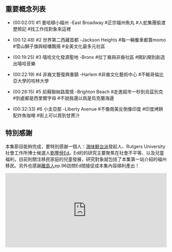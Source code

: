 ---
---
## 重要概念列表

* (00:02:01) #1 曼哈頓小福州 -East Broadway
#正宗福州魚丸
#人蛇集團偷渡歷險記
#找工作找對象來這裡

* (00:12:48) #2 世界第二西藏首都 -Jackson Heights
#每一輛餐車都賣momo
#雪山獅子旗與經幡飄揚
#全美文化最多元社區

* (00:19:25) #3 嘻哈文化發源聖地 -Bronx
#拉丁裔與非裔社區
#開趴開到創造出嘻哈音樂

* (00:22:19) #4 非裔文藝復興重鎮 -Harlem
#非裔文化藝術中心
#不輸哥倫比亞大學的哈林大學

* (00:26:15) #5 前蘇聯絲路風情 -Brighton Beach
#走進超市一秒到烏茲別克
#到處都是西里爾字母
#不說我還以爲是烏克蘭海邊

* (00:32:33) #6 小圭亞那 -Liberty Avenue
#不像南美反倒像印度
#印度烤餅配炸魚咖哩
#街上可以買到甘蔗汁

## 特別感謝

本集節目能夠完成，要特別感謝一個人：[海味鮮台派](https://www.facebook.com/SeaFormosa/)發起人、Rutgers University社會工作所博士候選人[劉豐佾Ed](https://www.linkedin.com/in/feng-yi-liu-4121597b/)。Ed的的研究主要聚焦在社會不平等、以及兒童福利，目前則關注移民家庭的兒童發展，研究對象就包括了本集第一站介紹的福州移民。另外也感謝[離島人](http://linktr.ee/humansoffshore)ep.96訪問Ed間接促成本集內容順利產出！

<iframe src="https://open.spotify.com/embed-podcast/episode/4TXXEFPbZcAYdOx3UE6XS0" width="100%" height="232" frameborder="0" allowtransparency="true" allow="encrypted-media"></iframe>
